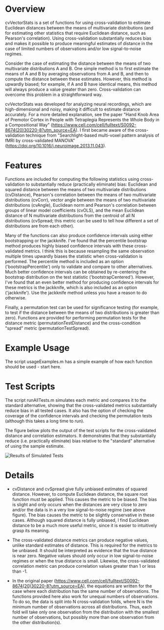 # Overview

cvVectorStats is a set of functions for using cross-validation to estimate Euclidean distances between the means of multivariate distributions (and for estimating other statistics that require Euclidean distance, such as Pearson's correlation). Using cross-validation substantially reduces bias and makes it possible to produce meaningful estimates of distance in the case of limited numbers of observations and/or low signal-to-noise regimes. 

Consider the case of estimating the distance between the means of two multivariate distributions A and B. One simple method is to first estimate the means of A and B by averaging observations from A and B, and then to compute the distance between these estimates. However, this method is upwardly biased; for example, if A and B have identical means, this method will always produce a value greater than zero. Cross-validation can overcome this problem in a straightforward way.

cvVectorStats was developed for analyzing neural recordings, which are high-dimensional and noisy, making it difficult to estimate distance accurately. For a more detailed explanation, see the paper "Hand Knob Area of Premotor Cortex in People with Tetraplegia Represents the Whole Body in a Compositional Way" (https://www.cell.com/cell/fulltext/S0092-8674(20)30220-8?utm_source=EA). I first became aware of the cross-validation technique from "Searchlight-based multi-voxel pattern analysis of fMRI by cross-validated MANOVA" (https://doi.org/10.1016/j.neuroimage.2013.11.043). 

# Features

Functions are included for computing the following statistics using cross-validation to substantially reduce (practically eliminate) bias: Euclidean and squared distance between the means of two multivariate distributions (cvDistance), Pearson's correlation between the means of two multivariate distributions (cvCorr), vector angle between the means of two multivariate distributions (cvAngle), Euclidean norm and Pearson's correlation between groups of linear model coefficients (cvOLS), and the mean Euclidean distance of N multivariate distributions from the centroid of all N distributions (cvSpread; this metric can be used to tell how different a set of distributions are from each other).

Many of the functions can also produce confidence intervals using either bootstrapping or the jackknife. I've found that the percentile bootstrap method produces highly biased confidence intervals with these cross-validated metrics. I think this is because resampling the same observation multiple times upwardly biases the statistic when cross-validation is performed. The percentile method is included as an option ('bootstrapPercentile') only to validate and compare to other alternatives. Much better confidence intervals can be obtained by re-centering the bootstrap distribution on the test statistic ('bootstrapCentered'). However, I've found that an even better method for producing confidence intervals for these metrics is the jackknife, which is also included as an option ('jackknife'). Use the jackknife method unless you have a reason to do otherwise.

Finally, a permutation test can be used for significance testing (for example, to test if the distance between the means of two distributions is greater than zero). Functions are provided for performing permutation tests for the distance metric (permutationTestDistance) and the cross-condition "spread" metric (permutationTestSpread).

# Example Usage

The script usageExamples.m has a simple example of how each function should be used - start here. 

# Test Scripts

The script runAllTests.m simulates each metric and compares it to the standard alternative, showing that the cross-validated metrics substantially reduce bias in all tested cases. It also has the option of checking the coverage of the confidence intervals and checking the permutation tests (although this takes a long time to run). 

The figure below plots the output of the test scripts for the cross-validated distance and correlation estimators. It demonstrates that they substantially reduce (i.e. practically eliminate) bias relative to the "standard" alternative of using the sample estimate.  

![Results of Simulated Tests](../master/Tests/DistanceAndCorrelationValidation.png)

# Details

- cvDistance and cvSpread give fully unbiased estimates of squared distance. However, to compute Euclidean distance, the square root function must be applied. This causes the metric to be biased. The bias is slight and only occurs when the distances are very close to zero and/or the data is in a very low signal-to-noise regime (see above figure). The bias causes the metric to be slightly conservative in these cases. Although squared distance is fully unbiased, I find Euclidean distance to be a much more useful metric, since it is easier to intuitively grasp its meaning.

- The cross-validated distance metrics can produce negative values, unlike standard estimates of distance. This is required for the metrics to be unbiased. It should be interpreted as evidence that the true distance is near zero. Negative values should only occur in low signal-to-noise regimes or when the true distance is small. Likewise, the cross-validated correlation metric can produce correlation values greater than 1 or less than -1. 

- In the original paper (https://www.cell.com/cell/fulltext/S0092-8674(20)30220-8?utm_source=EA), the equations are written for the case where each distribution has the same number of observations. The functions provided here also work for unequal numbers of observations. To do so, the data is split into N cross-validation folds, where N is the minimum number of observations across all distributions. Thus, each fold will take only one observation from the distribution with the smallest number of observations, but possibly more than one observation from the other distribution(s).



